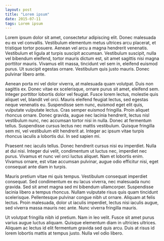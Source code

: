 ```yaml
---
layout: post
title: "Lorem ipsum"
date: 2015-07-11
tags: Lorem ipsum
---
```


Lorem ipsum dolor sit amet, consectetur adipiscing elit. Donec malesuada eu ex vel convallis. Vestibulum elementum metus ultrices arcu placerat, et tristique tortor posuere. Aenean vel arcu a magna hendrerit venenatis. Vestibulum et ligula at turpis suscipit accumsan. Vestibulum suscipit, nulla vel bibendum eleifend, tortor mauris dictum est, sit amet sagittis nisi magna porttitor mauris. Vivamus elit massa, tincidunt vel sem in, eleifend euismod purus. Ut suscipit egestas ornare. Vestibulum quis justo mauris. Donec pulvinar libero ante.

Aenean porta mi vel dolor viverra, at malesuada quam volutpat. Duis non sagittis ex. Donec vitae ex scelerisque, ornare purus sit amet, eleifend sem. Integer porttitor lobortis dolor vel feugiat. Fusce lorem lectus, molestie quis aliquet vel, blandit vel orci. Mauris eleifend feugiat lectus, sed egestas neque venenatis eu. Suspendisse sem nunc, euismod eget elit quis, vulputate vulputate lectus. Cras semper euismod fringilla. Proin aliquet rhoncus ornare. Donec gravida, augue nec lacinia hendrerit, lectus nisl vestibulum nunc, nec accumsan tortor nisi in nulla. Donec at fermentum tellus. Suspendisse cursus lectus nec mattis vestibulum. Quisque fringilla sem mi, vel vestibulum elit hendrerit at. Integer ac ipsum vitae turpis rhoncus iaculis a lobortis dui. In sed sapien mi.

Praesent nec iaculis tellus. Donec hendrerit cursus nisi eu imperdiet. Nulla at dui nisi. Integer dui velit, condimentum ut luctus nec, imperdiet nec purus. Vivamus et nunc vel orci luctus aliquet. Nam et lobortis enim. Vivamus ornare, est vitae accumsan pulvinar, augue odio efficitur nisi, eget consequat ante diam in turpis.

Mauris pretium vitae mi quis tempus. Vestibulum consequat imperdiet consequat. Sed condimentum ex eu lacus viverra, nec malesuada nunc gravida. Sed sit amet magna sed mi bibendum ullamcorper. Suspendisse lacinia libero a tempus rhoncus. Nullam vulputate risus quis quam tincidunt scelerisque. Pellentesque pulvinar congue nibh ut ornare. Aliquam at felis lectus. Proin malesuada, dolor ut iaculis imperdiet, lectus nisi iaculis augue, sed viverra massa mauris nec ante. Nunc viverra fringilla mauris.

Ut volutpat fringilla nibh id pretium. Nam in leo velit. Fusce sit amet purus varius augue luctus aliquam. Quisque elementum diam in ultricies ultrices. Aliquam ac lectus id elit fermentum gravida sed quis arcu. Duis at risus id lorem lobortis mattis at tempus justo. Nulla vel odio libero.

